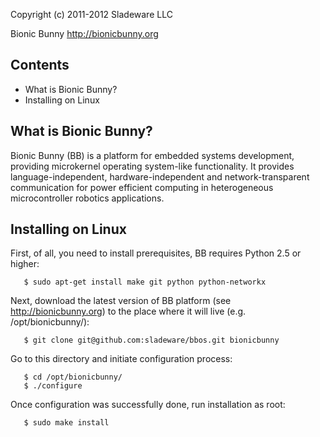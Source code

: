 Copyright (c) 2011-2012 Sladeware LLC

Bionic Bunny <http://bionicbunny.org>

## Contents

 * What is Bionic Bunny?
 * Installing on Linux

## What is Bionic Bunny?

Bionic Bunny (BB) is a platform for embedded systems development, providing
microkernel operating system-like functionality. It provides
language-independent, hardware-independent and network-transparent communication
for power efficient computing in heterogeneous microcontroller robotics
applications.

## Installing on Linux

First, of all, you need to install prerequisites, BB requires Python 2.5
or higher:

       $ sudo apt-get install make git python python-networkx

Next, download the latest version of BB platform (see <http://bionicbunny.org>)
to the place where it will live (e.g. /opt/bionicbunny/):

       $ git clone git@github.com:sladeware/bbos.git bionicbunny

Go to this directory and initiate configuration process:

       $ cd /opt/bionicbunny/
       $ ./configure

Once configuration was successfully done, run installation as root:

       $ sudo make install
